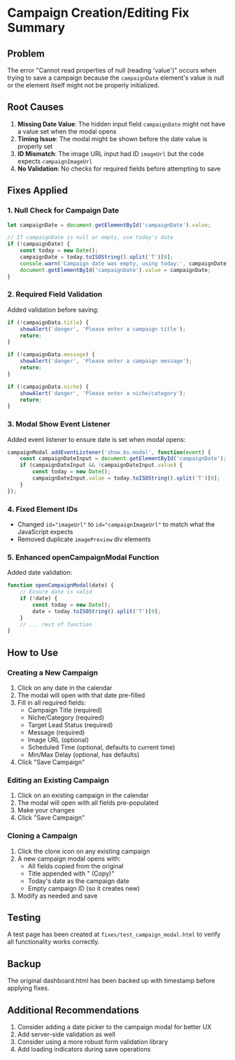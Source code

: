 # Campaign Creation/Editing Fix Summary

## Problem
The error "Cannot read properties of null (reading 'value')" occurs when trying to save a campaign because the `campaignDate` element's value is null or the element itself might not be properly initialized.

## Root Causes
1. **Missing Date Value**: The hidden input field `campaignDate` might not have a value set when the modal opens
2. **Timing Issue**: The modal might be shown before the date value is properly set
3. **ID Mismatch**: The image URL input had ID `imageUrl` but the code expects `campaignImageUrl`
4. **No Validation**: No checks for required fields before attempting to save

## Fixes Applied

### 1. **Null Check for Campaign Date**
```javascript
let campaignDate = document.getElementById('campaignDate').value;

// If campaignDate is null or empty, use today's date
if (!campaignDate) {
    const today = new Date();
    campaignDate = today.toISOString().split('T')[0];
    console.warn('Campaign date was empty, using today:', campaignDate);
    document.getElementById('campaignDate').value = campaignDate;
}
```

### 2. **Required Field Validation**
Added validation before saving:
```javascript
if (!campaignData.title) {
    showAlert('danger', 'Please enter a campaign title');
    return;
}

if (!campaignData.message) {
    showAlert('danger', 'Please enter a campaign message');
    return;
}

if (!campaignData.niche) {
    showAlert('danger', 'Please enter a niche/category');
    return;
}
```

### 3. **Modal Show Event Listener**
Added event listener to ensure date is set when modal opens:
```javascript
campaignModal.addEventListener('show.bs.modal', function(event) {
    const campaignDateInput = document.getElementById('campaignDate');
    if (campaignDateInput && !campaignDateInput.value) {
        const today = new Date();
        campaignDateInput.value = today.toISOString().split('T')[0];
    }
});
```

### 4. **Fixed Element IDs**
- Changed `id="imageUrl"` to `id="campaignImageUrl"` to match what the JavaScript expects
- Removed duplicate `imagePreview` div elements

### 5. **Enhanced openCampaignModal Function**
Added date validation:
```javascript
function openCampaignModal(date) {
    // Ensure date is valid
    if (!date) {
        const today = new Date();
        date = today.toISOString().split('T')[0];
    }
    // ... rest of function
}
```

## How to Use

### Creating a New Campaign
1. Click on any date in the calendar
2. The modal will open with that date pre-filled
3. Fill in all required fields:
   - Campaign Title (required)
   - Niche/Category (required)
   - Target Lead Status (required)
   - Message (required)
   - Image URL (optional)
   - Scheduled Time (optional, defaults to current time)
   - Min/Max Delay (optional, has defaults)
4. Click "Save Campaign"

### Editing an Existing Campaign
1. Click on an existing campaign in the calendar
2. The modal will open with all fields pre-populated
3. Make your changes
4. Click "Save Campaign"

### Cloning a Campaign
1. Click the clone icon on any existing campaign
2. A new campaign modal opens with:
   - All fields copied from the original
   - Title appended with " (Copy)"
   - Today's date as the campaign date
   - Empty campaign ID (so it creates new)
3. Modify as needed and save

## Testing
A test page has been created at `fixes/test_campaign_modal.html` to verify all functionality works correctly.

## Backup
The original dashboard.html has been backed up with timestamp before applying fixes.

## Additional Recommendations
1. Consider adding a date picker to the campaign modal for better UX
2. Add server-side validation as well
3. Consider using a more robust form validation library
4. Add loading indicators during save operations
